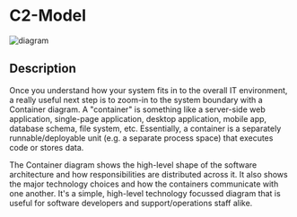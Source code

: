 # C2-Model

![diagram](https://www.plantuml.com/plantuml/svg/0/jLJ1SX914BrJnJ-qN4Ag29I1awSaB2Ke1XA8AKzRpMwpJ3dCh3Ep85f-J4wUF5b-0Jzcpu814gAcD7lPcPv-hr_tzFI9TMXSDfN5Gh7mJAX8PZ71nBdKlgZL3CwhYN2JR9HPCf5MZfIhHdfQmzW8L3EPfLcjsJZgIrJkwast9j6HTMmAczxxewkcEVb_ffwcMdd_9o5N3eKYynJa0QLIBwPF93rOA9oAQ4rz09bYd0y6Ra8mrbBgkL09I4uFKCMmSooCvPK6ZWjIHoZbmfFSAjnJ6t_UFNtNkng6mru_37hNv-N3BUFf81oyRWsRRMyj5jRMwywm7NPRBrldmShU9sErAlk4Ar0Ao9AQQJcZM1keGSiw4WQXsMa69Jw_o51-oCYmq6nvOuG6te7WGXbC269XoA5FYtn-e25QVez5eha0tXPhi7hivcYeMih33nOSOHgUwKp5Q1RbYJOi9MfsEnojlTeSyQvq29-B1U3ljWvRllq9Mdg-Yu3S2C-zx86ZrFyl2QNuXF2MZ1YB29TVbp_80XUO9HkCqIzZZBNrwduRxNXljEFjQ1qbekKtvDjUtaXXwO-SzRsSzN_YREpbRFmDvy66DHYLOtGuOgplalKo9xdemixUQSCbzVq4XX9XkQv2A-wHiJPJTBokWDSG0sPk0f6Xc8ilKDeAO1IHjVm24jwGY_8c-UBxf5Yu9BdkqZttlZP1Fb6z3F-w-9Lvl0VUX-ovpgvEHEJ1UJyhb0-WZ--Xwuz0r--X6m-X3s2Jj4sHJwyiMU_L7WxxWxikKpqIaa9Cqr-UXwinmIxXEObaCjAcFAVHocN5690KCvu16xBSFiBeFQcOFSLMMBGB5LNWrQ1tNhiZOJluOy7X6GCs2ZUTjal4hpUsC3OyMFm0dHl1mvUdfYTVSmTdpLNI9mpBn-HF)

## Description
Once you understand how your system fits in to the overall IT environment, a really useful next step is to zoom-in to the system boundary with a Container diagram. A "container" is something like a server-side web application, single-page application, desktop application, mobile app, database schema, file system, etc. Essentially, a container is a separately runnable/deployable unit (e.g. a separate process space) that executes code or stores data.

The Container diagram shows the high-level shape of the software architecture and how responsibilities are distributed across it. It also shows the major technology choices and how the containers communicate with one another. It's a simple, high-level technology focussed diagram that is useful for software developers and support/operations staff alike.
